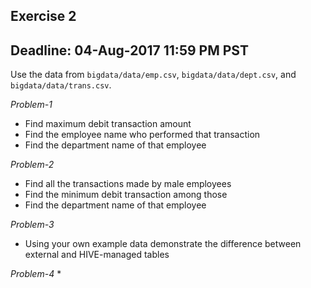 ## Exercise 2
## Deadline: 04-Aug-2017 11:59 PM PST

Use the data from `bigdata/data/emp.csv`, `bigdata/data/dept.csv`, and `bigdata/data/trans.csv`. 

*Problem-1*
* Find maximum debit transaction amount
* Find the employee name who performed that transaction
* Find the department name of that employee

*Problem-2*
* Find all the transactions made by male employees
* Find the minimum debit transaction among those
* Find the department name of that employee

*Problem-3*
* Using your own example data demonstrate the difference between external and HIVE-managed tables

*Problem-4*
* 
